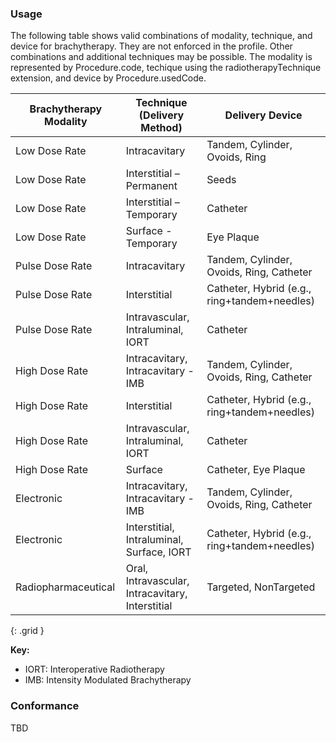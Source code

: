 ### Usage

The following table shows valid combinations of modality, technique, and device for brachytherapy. They are not enforced in the profile. Other combinations and additional techniques may be possible. The modality is represented by Procedure.code, techique using the radiotherapyTechnique extension, and device by Procedure.usedCode.

| **Brachytherapy Modality**    | **Technique (Delivery Method)**                  | **Delivery Device**                          |
| ----------------------------- | ------------------------------------------------ | -------------------------------------------- |
| Low Dose Rate                 | Intracavitary                                    | Tandem, Cylinder, Ovoids, Ring               |
| Low Dose Rate                 | Interstitial – Permanent                         | Seeds                                        |
| Low Dose Rate                 | Interstitial – Temporary                         | Catheter                                     |
| Low Dose Rate                 | Surface - Temporary                              | Eye Plaque                                   |
| Pulse Dose Rate               | Intracavitary                                    | Tandem, Cylinder, Ovoids, Ring,  Catheter    |
| Pulse Dose Rate               | Interstitial                                     | Catheter, Hybrid (e.g., ring+tandem+needles) |
| Pulse Dose Rate               | Intravascular, Intraluminal, IORT                | Catheter                                     |
| High Dose Rate                | Intracavitary, Intracavitary - IMB               | Tandem, Cylinder, Ovoids, Ring,  Catheter    |
| High Dose Rate                | Interstitial                                     | Catheter, Hybrid (e.g., ring+tandem+needles) |
| High Dose Rate                | Intravascular, Intraluminal, IORT                | Catheter                                     |
| High Dose Rate                | Surface                                          | Catheter, Eye Plaque                         |
| Electronic                    | Intracavitary, Intracavitary - IMB               | Tandem, Cylinder, Ovoids, Ring,  Catheter    |
| Electronic                    | Interstitial, Intraluminal, Surface, IORT        | Catheter, Hybrid (e.g., ring+tandem+needles) |
| Radiopharmaceutical           | Oral, Intravascular, Intracavitary, Interstitial | Targeted, NonTargeted                        |
{: .grid }

**Key:**

* IORT: Interoperative Radiotherapy
* IMB: Intensity Modulated Brachytherapy

### Conformance

TBD
